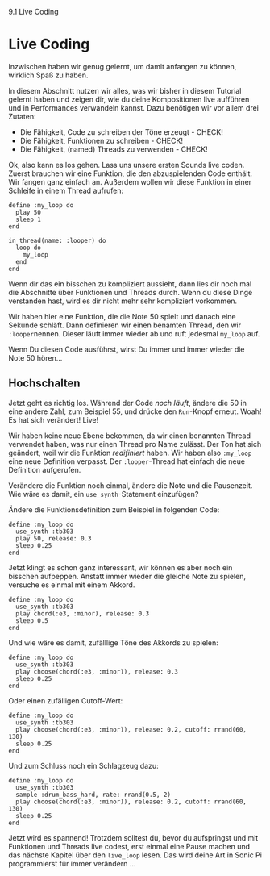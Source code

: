 9.1 Live Coding

# Live Coding

Inzwischen haben wir genug gelernt, um damit anfangen zu können, wirklich Spaß zu haben.

In diesem Abschnitt nutzen wir alles, was wir bisher in diesem Tutorial gelernt haben und zeigen dir, wie du deine Kompositionen live aufführen und in Performances verwandeln kannst. Dazu benötigen wir vor allem drei Zutaten:

* Die Fähigkeit, Code zu schreiben der Töne erzeugt - CHECK!
* Die Fähigkeit, Funktionen zu schreiben - CHECK!
* Die Fähigkeit, (named) Threads zu verwenden - CHECK!

Ok, also kann es los gehen. Lass uns unsere ersten Sounds live coden.
Zuerst brauchen wir eine Funktion, die den abzuspielenden Code enthält. Wir fangen ganz einfach an. Außerdem wollen wir diese Funktion in einer Schleife in einem Thread aufrufen:

```
define :my_loop do
  play 50
  sleep 1
end

in_thread(name: :looper) do
  loop do
    my_loop
  end
end
```

Wenn dir das ein bisschen zu kompliziert aussieht, dann lies dir noch mal die Abschnitte über Funktionen und Threads durch. Wenn du diese Dinge verstanden hast, wird es dir nicht mehr sehr kompliziert vorkommen.

Wir haben hier eine Funktion, die die Note 50 spielt und danach eine Sekunde schläft. Dann definieren wir einen benamten Thread, den wir `:looper`nennen. Dieser läuft immer wieder ab und ruft jedesmal `my_loop` auf.

Wenn Du diesen Code ausführst, wirst Du immer und immer wieder die Note 50 hören...

## Hochschalten

Jetzt geht es richtig los. Während der Code *noch läuft*, ändere die 50 in eine andere Zahl, zum Beispiel 55, und drücke den `Run`-Knopf erneut. Woah! Es hat sich verändert! Live!

Wir haben keine neue Ebene bekommen, da wir einen benannten Thread verwendet haben, was nur einen Thread pro Name zulässt. Der Ton hat sich geändert, weil wir die Funktion *redifiniert* haben. Wir haben also `:my_loop` eine neue Definition verpasst. Der `:looper`-Thread hat einfach die neue Definition aufgerufen.

Verändere die Funktion noch einmal, ändere die Note und die Pausenzeit. Wie wäre es damit, ein `use_synth`-Statement einzufügen?

Ändere die Funktionsdefinition zum Beispiel in folgenden Code:
```
define :my_loop do
  use_synth :tb303
  play 50, release: 0.3
  sleep 0.25
end
```

Jetzt klingt es schon ganz interessant, wir können es aber noch ein bisschen aufpeppen. Anstatt immer wieder die gleiche Note zu spielen, versuche es einmal mit einem Akkord.

```
define :my_loop do
  use_synth :tb303
  play chord(:e3, :minor), release: 0.3
  sleep 0.5
end
```

Und wie wäre es damit, zufälllige Töne des Akkords zu spielen:

```
define :my_loop do
  use_synth :tb303
  play choose(chord(:e3, :minor)), release: 0.3
  sleep 0.25
end
```

Oder einen zufälligen Cutoff-Wert:

```
define :my_loop do
  use_synth :tb303
  play choose(chord(:e3, :minor)), release: 0.2, cutoff: rrand(60, 130)
  sleep 0.25
end
```

Und zum Schluss noch ein Schlagzeug dazu:

```
define :my_loop do
  use_synth :tb303
  sample :drum_bass_hard, rate: rrand(0.5, 2)
  play choose(chord(:e3, :minor)), release: 0.2, cutoff: rrand(60, 130)
  sleep 0.25
end
```

Jetzt wird es spannend!
Trotzdem solltest du, bevor du aufspringst und mit Funktionen und Threads live codest, erst einmal eine Pause machen und das nächste Kapitel über den `live_loop` lesen. Das wird deine Art in Sonic Pi programmierst für immer verändern ...

